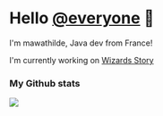 # Hello <a href="https://www.youtube.com/watch?v=dQw4w9WgXcQ">@everyone</a> 👋

I'm mawathilde, Java dev from France!

I'm currently working on [Wizards Story](https://discord.gg/wizards-story)

### My Github stats
<img src="https://github-readme-stats.vercel.app/api?username=mawathilde&show_icons=true&theme=radical&count_private=true">
